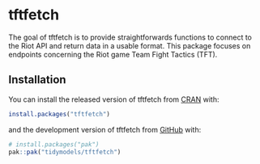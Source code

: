 
<!-- README.md is generated from README.Rmd. Please edit this file -->

# tftfetch

The goal of tftfetch is to provide straightforwards functions to connect
to the Riot API and return data in a usable format. This package focuses
on endpoints concerning the Riot game Team Fight Tactics (TFT).

## Installation

You can install the released version of tftfetch from
[CRAN](https://CRAN.R-project.org) with:

``` r
install.packages("tftfetch")
```

and the development version of tftfetch from
[GitHub](https://github.com/) with:

``` r
# install.packages("pak")
pak::pak("tidymodels/tftfetch")
```
